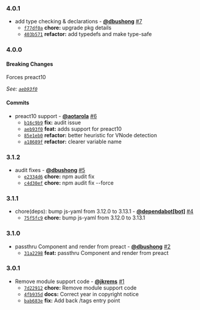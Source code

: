 ### 4.0.1

* add type checking & declarations - **[@dbushong](https://github.com/dbushong)** [#7](https://github.com/groupon/phy/pull/7)
  - [`f77df0a`](https://github.com/groupon/phy/commit/f77df0a6fae8683479f9d10247b1020453af270c) **chore:** upgrade pkg details
  - [`403b571`](https://github.com/groupon/phy/commit/403b5711157ebbb7e78a73d46a0c7d7a9d5e89cb) **refactor:** add typedefs and make type-safe


### 4.0.0

#### Breaking Changes

Forces preact10

*See: [`aeb93f0`](https://github.com/groupon/phy/commit/aeb93f0e32a5fbd96265e805b1104c5164409eb2)*

#### Commits

* preact10 support - **[@aotarola](https://github.com/aotarola)** [#6](https://github.com/groupon/phy/pull/6)
  - [`b16c9b9`](https://github.com/groupon/phy/commit/b16c9b9cc0d2b18d45e2a2561cea0dc7201040e3) **fix:** audit issue
  - [`aeb93f0`](https://github.com/groupon/phy/commit/aeb93f0e32a5fbd96265e805b1104c5164409eb2) **feat:** adds support for preact10
  - [`85e1eb0`](https://github.com/groupon/phy/commit/85e1eb086f8112303dcdfa01038663d732b57666) **refactor:** better heuristic for VNode detection
  - [`a18689f`](https://github.com/groupon/phy/commit/a18689f3d562f1b38c92cdbc7f8a681b3b564658) **refactor:** clearer variable name


### 3.1.2

* audit fixes - **[@dbushong](https://github.com/dbushong)** [#5](https://github.com/groupon/phy/pull/5)
  - [`e2334d6`](https://github.com/groupon/phy/commit/e2334d664130a5c256fb815757725e50ff374e6a) **chore:** npm audit fix
  - [`c4d30ef`](https://github.com/groupon/phy/commit/c4d30efd39996dddbdd795cf932a68883ed98347) **chore:** npm audit fix --force


### 3.1.1

* chore(deps): bump js-yaml from 3.12.0 to 3.13.1 - **[@dependabot[bot]](https://github.com/apps/dependabot)** [#4](https://github.com/groupon/phy/pull/4)
  - [`75f5fc9`](https://github.com/groupon/phy/commit/75f5fc9c5eab7c086c0cb729acaa40f329b55d17) **chore:** bump js-yaml from 3.12.0 to 3.13.1


### 3.1.0

* passthru Component and render from preact - **[@dbushong](https://github.com/dbushong)** [#2](https://github.com/groupon/phy/pull/2)
  - [`31a2298`](https://github.com/groupon/phy/commit/31a229842aa1caa30c6618e5838b931c5b5cccf4) **feat:** passthru Component and render from preact


### 3.0.1

* Remove module support code - **[@jkrems](https://github.com/jkrems)** [#1](https://github.com/groupon/phy/pull/1)
  - [`7d22912`](https://github.com/groupon/phy/commit/7d229120904583f795a4af426deacfa58d9e7088) **chore:** Remove module support code
  - [`4fb935d`](https://github.com/groupon/phy/commit/4fb935de6a72c90f5dffaa915ba88c585819d3bc) **docs:** Correct year in copyright notice
  - [`bab683e`](https://github.com/groupon/phy/commit/bab683e336aa0ad585d444f16168481553f23cbb) **fix:** Add back /tags entry point
